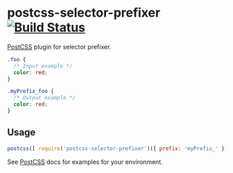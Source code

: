 # postcss-selector-prefixer [![Build Status][ci-img]][ci]

[PostCSS] plugin for selector prefixer.

[PostCSS]: https://github.com/postcss/postcss
[ci-img]:  https://travis-ci.org/ronnyamarante/postcss-selector-prefixer.svg
[ci]:      https://travis-ci.org/ronnyamarante/postcss-selector-prefixer

```css
.foo {
  /* Input example */
  color: red;
}
```

```css
.myPrefix_foo {
  /* Output example */
  color: red;
}
```

## Usage

```js
postcss([ require('postcss-selector-prefixer')({ prefix: 'myPrefix_' }) ])
```

See [PostCSS] docs for examples for your environment.
